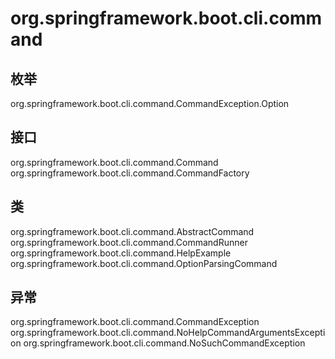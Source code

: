 # org.springframework.boot.cli.command

## 枚举

org.springframework.boot.cli.command.CommandException.Option

## 接口

org.springframework.boot.cli.command.Command
org.springframework.boot.cli.command.CommandFactory

## 类

org.springframework.boot.cli.command.AbstractCommand
org.springframework.boot.cli.command.CommandRunner
org.springframework.boot.cli.command.HelpExample
org.springframework.boot.cli.command.OptionParsingCommand

## 异常

org.springframework.boot.cli.command.CommandException
org.springframework.boot.cli.command.NoHelpCommandArgumentsException
org.springframework.boot.cli.command.NoSuchCommandException




